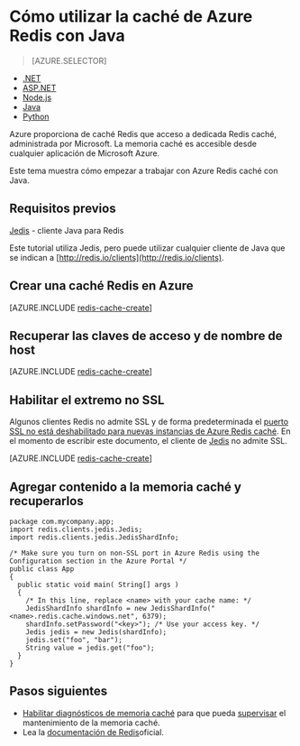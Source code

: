 <properties
   pageTitle="Cómo utilizar la caché de Azure Redis con Java | Microsoft Azure"
    description="Introducción a la caché de Azure Redis con Java"
    services="redis-cache"
    documentationCenter=""
    authors="steved0x"
    manager="douge"
    editor=""/>

<tags
    ms.service="cache"
    ms.devlang="java"
    ms.topic="hero-article"
    ms.tgt_pltfrm="cache-redis"
    ms.workload="tbd"
    ms.date="08/24/2016"
    ms.author="sdanie"/>

# <a name="how-to-use-azure-redis-cache-with-java"></a>Cómo utilizar la caché de Azure Redis con Java

> [AZURE.SELECTOR]
- [.NET](cache-dotnet-how-to-use-azure-redis-cache.md)
- [ASP.NET](cache-web-app-howto.md)
- [Node.js](cache-nodejs-get-started.md)
- [Java](cache-java-get-started.md)
- [Python](cache-python-get-started.md)

Azure proporciona de caché Redis que acceso a dedicada Redis caché, administrada por Microsoft. La memoria caché es accesible desde cualquier aplicación de Microsoft Azure.

Este tema muestra cómo empezar a trabajar con Azure Redis caché con Java.

## <a name="prerequisites"></a>Requisitos previos

[Jedis](https://github.com/xetorthio/jedis) - cliente Java para Redis

Este tutorial utiliza Jedis, pero puede utilizar cualquier cliente de Java que se indican a [http://redis.io/clients](http://redis.io/clients).

## <a name="create-a-redis-cache-on-azure"></a>Crear una caché Redis en Azure

[AZURE.INCLUDE [redis-cache-create](../../includes/redis-cache-create.md)]

## <a name="retrieve-the-host-name-and-access-keys"></a>Recuperar las claves de acceso y de nombre de host

[AZURE.INCLUDE [redis-cache-create](../../includes/redis-cache-access-keys.md)]


## <a name="enable-the-non-ssl-endpoint"></a>Habilitar el extremo no SSL

Algunos clientes Redis no admite SSL y de forma predeterminada el [puerto SSL no está deshabilitado para nuevas instancias de Azure Redis caché](cache-configure.md#access-ports). En el momento de escribir este documento, el cliente de [Jedis](https://github.com/xetorthio/jedis) no admite SSL. 

[AZURE.INCLUDE [redis-cache-create](../../includes/redis-cache-non-ssl-port.md)]




## <a name="add-something-to-the-cache-and-retrieve-it"></a>Agregar contenido a la memoria caché y recuperarlos

    package com.mycompany.app;
    import redis.clients.jedis.Jedis;
    import redis.clients.jedis.JedisShardInfo;

    /* Make sure you turn on non-SSL port in Azure Redis using the Configuration section in the Azure Portal */
    public class App
    {
      public static void main( String[] args )
      {
        /* In this line, replace <name> with your cache name: */
        JedisShardInfo shardInfo = new JedisShardInfo("<name>.redis.cache.windows.net", 6379);
        shardInfo.setPassword("<key>"); /* Use your access key. */
        Jedis jedis = new Jedis(shardInfo);
        jedis.set("foo", "bar");
        String value = jedis.get("foo");
      }
    }


## <a name="next-steps"></a>Pasos siguientes

- [Habilitar diagnósticos de memoria caché](https://msdn.microsoft.com/library/azure/dn763945.aspx#EnableDiagnostics) para que pueda [supervisar](https://msdn.microsoft.com/library/azure/dn763945.aspx) el mantenimiento de la memoria caché.
- Lea la [documentación de Redis](http://redis.io/documentation)oficial.

